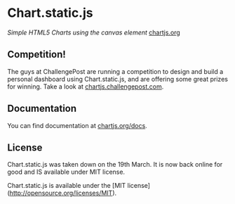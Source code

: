 Chart.static.js
=======
*Simple HTML5 Charts using the canvas element* [chartjs.org](http://www.chartjs.org)

Competition!
-------
The guys at ChallengePost are running a competition to design and build a personal dashboard using Chart.static.js, and are offering some great prizes for winning. Take a look at [chartjs.challengepost.com](http://chartjs.challengepost.com/).

Documentation
-------
You can find documentation at [chartjs.org/docs](http://www.chartjs.org/docs).

License
-------
Chart.static.js was taken down on the 19th March. It is now back online for good and IS available under MIT license.

Chart.static.js is available under the [MIT license] (http://opensource.org/licenses/MIT).
